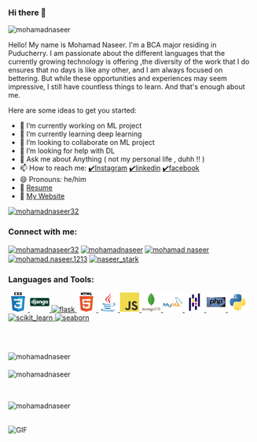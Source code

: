 ### Hi there 👋
<p align="left"> <img src="https://komarev.com/ghpvc/?username=mohamadnaseer&label=Profile%20views&color=0e75b6&style=flat" alt="mohamadnaseer" /> </p>



 Hello! My name is Mohamad Naseer. I'm a BCA major residing in Puducherry. I am passionate about the different languages that the currently growing technology is offering ,the diversity of the work that I do ensures that no days is like any other, and I am always focused on bettering. But while these opportunities and experiences may seem impressive, I still have countless things to learn. And that's enough about me. 

Here are some ideas to get you started:

- 🔭 I’m currently working on ML project
- 🌱 I’m currently learning deep learning
- 👯 I’m looking to collaborate on ML project
- 🤔 I’m looking for help with DL
- 💬 Ask me about Anything ( not my personal life , duhh !! )
- 📫 How to reach me: <a href="https://www.instagram.com/naseer_stark/">✔️Instagram</a>  <a href="https://www.linkedin.com/in/mohamadnaseer">✔️linkedin</a> <a href="https://twitter.com/MohamadNaseer32?t=_uJnFtinIjprLsGHpNR4XA&s=08">✔️facebook</a>
- 😄 Pronouns: he/him
- 📝 <a href="https://drive.google.com/file/d/1rOd3DyTaJEka_wMiVqgK8wgINsZTBPtK/view?usp=sharing">Resume</a>
- 📙 <a href="http://mdnaseer.epizy.com/?i=1">My Website</a>


<p align="left"> <a href="https://twitter.com/mohamadnaseer32" target="blank"><img src="https://img.shields.io/twitter/follow/mohamadnaseer32?logo=twitter&style=for-the-badge" alt="mohamadnaseer32" /></a> </p>

<h3 align="left">Connect with me:</h3>
<p align="left">
<a href="https://twitter.com/mohamadnaseer32" target="blank"><img align="center" src="https://raw.githubusercontent.com/rahuldkjain/github-profile-readme-generator/master/src/images/icons/Social/twitter.svg" alt="mohamadnaseer32" height="30" width="40" /></a>
<a href="https://linkedin.com/in/mohamadnaseer" target="blank"><img align="center" src="https://raw.githubusercontent.com/rahuldkjain/github-profile-readme-generator/master/src/images/icons/Social/linked-in-alt.svg" alt="mohamadnaseer" height="30" width="40" /></a>
<a href="https://kaggle.com/mohamad naseer" target="blank"><img align="center" src="https://raw.githubusercontent.com/rahuldkjain/github-profile-readme-generator/master/src/images/icons/Social/kaggle.svg" alt="mohamad naseer" height="30" width="40" /></a>
<a href="https://fb.com/mohamad.naseer.1213" target="blank"><img align="center" src="https://raw.githubusercontent.com/rahuldkjain/github-profile-readme-generator/master/src/images/icons/Social/facebook.svg" alt="mohamad.naseer.1213" height="30" width="40" /></a>
<a href="https://instagram.com/naseer_stark" target="blank"><img align="center" src="https://raw.githubusercontent.com/rahuldkjain/github-profile-readme-generator/master/src/images/icons/Social/instagram.svg" alt="naseer_stark" height="30" width="40" /></a>
</p>

<h3 align="left">Languages and Tools:</h3>
<p align="left"> <a href="https://www.w3schools.com/css/" target="_blank" rel="noreferrer"> <img src="https://raw.githubusercontent.com/devicons/devicon/master/icons/css3/css3-original-wordmark.svg" alt="css3" width="40" height="40"/> </a> <a href="https://www.djangoproject.com/" target="_blank" rel="noreferrer"> <img src="https://raw.githubusercontent.com/devicons/devicon/master/icons/django/django-original.svg" alt="django" width="40" height="40"/> </a> <a href="https://flask.palletsprojects.com/" target="_blank" rel="noreferrer"> <img src="https://www.vectorlogo.zone/logos/pocoo_flask/pocoo_flask-icon.svg" alt="flask" width="40" height="40"/> </a> <a href="https://www.w3.org/html/" target="_blank" rel="noreferrer"> <img src="https://raw.githubusercontent.com/devicons/devicon/master/icons/html5/html5-original-wordmark.svg" alt="html5" width="40" height="40"/> </a> <a href="https://www.java.com" target="_blank" rel="noreferrer"> <img src="https://raw.githubusercontent.com/devicons/devicon/master/icons/java/java-original.svg" alt="java" width="40" height="40"/> </a> <a href="https://developer.mozilla.org/en-US/docs/Web/JavaScript" target="_blank" rel="noreferrer"> <img src="https://raw.githubusercontent.com/devicons/devicon/master/icons/javascript/javascript-original.svg" alt="javascript" width="40" height="40"/> </a> <a href="https://www.mongodb.com/" target="_blank" rel="noreferrer"> <img src="https://raw.githubusercontent.com/devicons/devicon/master/icons/mongodb/mongodb-original-wordmark.svg" alt="mongodb" width="40" height="40"/> </a> <a href="https://www.mysql.com/" target="_blank" rel="noreferrer"> <img src="https://raw.githubusercontent.com/devicons/devicon/master/icons/mysql/mysql-original-wordmark.svg" alt="mysql" width="40" height="40"/> </a> <a href="https://pandas.pydata.org/" target="_blank" rel="noreferrer"> 
 <img src="https://raw.githubusercontent.com/devicons/devicon/2ae2a900d2f041da66e950e4d48052658d850630/icons/pandas/pandas-original.svg" alt="pandas" width="40" height="40"/> </a> <a href="https://www.php.net" target="_blank" rel="noreferrer"> <img src="https://raw.githubusercontent.com/devicons/devicon/master/icons/php/php-original.svg" alt="php" width="40" height="40"/> </a> <a href="https://www.python.org" target="_blank" rel="noreferrer"> <img src="https://raw.githubusercontent.com/devicons/devicon/master/icons/python/python-original.svg" alt="python" width="40" height="40"/> </a> <a href="https://scikit-learn.org/" target="_blank" rel="noreferrer"> <img src="https://upload.wikimedia.org/wikipedia/commons/0/05/Scikit_learn_logo_small.svg" alt="scikit_learn" width="40" height="40"/> </a> <a href="https://seaborn.pydata.org/" target="_blank" rel="noreferrer"> <img src="https://seaborn.pydata.org/_images/logo-mark-lightbg.svg" alt="seaborn" width="40" height="40"/> </a> </p><br> <br> 

<p><img align="left" src="https://github-readme-stats.vercel.app/api/top-langs?username=mohamadnaseer&show_icons=true&locale=en&layout=compact" alt="mohamadnaseer" /></p>

<p><br><br><img align="center" src="https://github-readme-stats.vercel.app/api?username=mohamadnaseer&show_icons=true&locale=en" alt="mohamadnaseer" /></p><br>

<p><img align="center" src="https://github-readme-streak-stats.herokuapp.com/?user=mohamadnaseer&" alt="mohamadnaseer" /></p><br>

<img align="center" alt="GIF" src="https://github.com/abhisheknaiidu/abhisheknaiidu/raw/master/code.gif?raw=true" width="500" height="320" style="max-width: 100%;">
